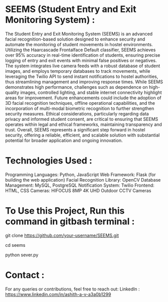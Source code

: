 # SEEMS (Student Entry and Exit Monitoring System) :
The Student Entry and Exit Monitoring System (SEEMS) is an advanced facial recognition-based solution designed to enhance security and automate the monitoring of student movements in hostel environments. Utilizing
the Haarcascade Frontalface Default classifier, SEEMS achieves over 95% accuracy in real-time identification of students, ensuring precise logging of entry and exit events with minimal false positives or negatives.
The system integrates live camera feeds with a robust database of student images, and employs temporary databases to track movements, while leveraging the Twilio API to send instant notifications to hostel
authorities, thus streamlining management and improving response times. While SEEMS demonstrates high performance, challenges such as dependence on high-quality images, controlled lighting, and stable internet
connectivity highlight areas for improvement. Future enhancements could include the adoption of 3D facial recognition techniques, offline operational capabilities, and the incorporation of multi-modal biometric
recognition to further strengthen security measures. Ethical considerations, particularly regarding data privacy and informed student consent, are critical to ensuring that SEEMS operates within legal and ethical
frameworks, maintaining transparency and trust. Overall, SEEMS represents a significant step forward in hostel security, offering a reliable, efficient, and scalable solution with substantial potential for broader
application and ongoing innovation. 

# Technologies Used :
Programming Languages: Python, JavaScript
Web Framework: Flask (for building the web application)
Facial Recognition Library: OpenCV
Database Management: MySQL, PostgreSQL
Notification System: Twilio
Frontend: HTML, CSS
Cameras: HIFOCUS 8MP 4K UHD Outdoor CCTV Cameras

# To Use this Project, Run this command in gitbash terminal :
git clone https://github.com/your-username/SEEMS.git

cd seems

python sever.py

# Contact :
For any queries or contributions, feel free to reach out:
LinkedIn : https://www.linkedin.com/in/ashith-a-v-a3a0b1299
